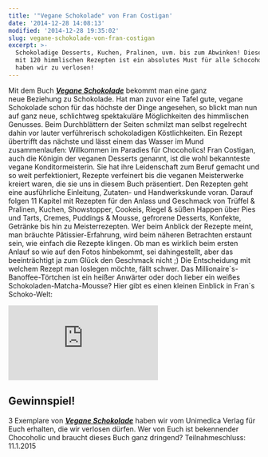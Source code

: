 ```yaml
---
title: '"Vegane Schokolade" von Fran Costigan'
date: '2014-12-28 14:08:13'
modified: '2014-12-28 19:35:02'
slug: vegane-schokolade-von-fran-costigan
excerpt: >-
  Schokoladige Desserts, Kuchen, Pralinen, uvm. bis zum Abwinken! Dieses Buch
  mit 120 himmlischen Rezepten ist ein absolutes Must für alle Schocoholics. 3
  haben wir zu verlosen!
---
```


Mit dem Buch [_**Vegane Schokolade**_](http://www.narayana-verlag.com/Vegane-Schokolade-Fran-Costigan/b16048) bekommt man eine ganz neue Beziehung zu Schokolade. Hat man zuvor eine Tafel gute, vegane Schokolade schon für das höchste der Dinge angesehen, so blickt man nun auf ganz neue, schlichtweg spektakuläre Möglichkeiten des himmlischen Genusses. Beim Durchblättern der Seiten schmilzt man selbst regelrecht dahin vor lauter verführerisch schokoladigen Köstlichkeiten. Ein Rezept übertrifft das nächste und lässt einem das Wasser im Mund zusammenlaufen: Willkommen im Paradies für Chocoholics! Fran Costigan, auch die Königin der veganen Desserts genannt, ist die wohl bekannteste vegane Konditormeisterin. Sie hat ihre Leidenschaft zum Beruf gemacht und so weit perfektioniert, Rezepte verfeinert bis die veganen Meisterwerke kreiert waren, die sie uns in diesem Buch präsentiert. Den Rezepten geht eine ausführliche Einleitung, Zutaten- und Handwerkskunde voran. Darauf folgen 11 Kapitel mit Rezepten für den Anlass und Geschmack von Trüffel & Pralinen, Kuchen, Showstopper, Cookeis, Riegel & süßen Happen über Pies und Tarts, Cremes, Puddings & Mousse, gefrorene Desserts, Konfekte, Getränke bis hin zu Meisterrezepten. Wer beim Anblick der Rezepte meint, man bräuchte Pâtissier-Erfahrung, wird beim näheren Betrachten erstaunt sein, wie einfach die Rezepte klingen. Ob man es wirklich beim ersten Anlauf so wie auf den Fotos hinbekommt, sei dahingestellt, aber das beeinträchtigt ja zum Glück den Geschmack nicht ;) Die Entscheidung mit welchem Rezept man loslegen möchte, fällt schwer. Das Millionaire\`s-Banoffee-Törtchen ist ein heißer Anwärter oder doch lieber ein weißes Schokoladen-Matcha-Mousse? Hier gibt es einen kleinen Einblick in Fran´s Schoko-Welt:

<iframe src="http://www.youtube.com/embed/WSu6OoaoUjo" width="300" height="150" frameborder="0" allowfullscreen="allowfullscreen"></iframe>

## Gewinnspiel!

3 Exemplare von [_**Vegane Schokolade**_](http://www.narayana-verlag.com/Vegane-Schokolade-Fran-Costigan/b16048) haben wir vom Unimedica Verlag für Euch erhalten, die wir verlosen dürfen. Wer von Euch ist bekennender Chocoholic und braucht dieses Buch ganz dringend? Teilnahmeschluss: 11.1.2015
